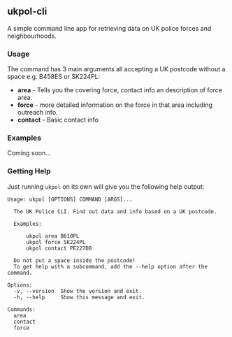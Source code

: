 ## ukpol-cli

A simple command line app for retrieving data on UK police forces and neighbourhoods.

### Usage

The command has 3 main arguments all accepting a UK postcode without a space e.g. B458ES or SK224PL:
* **area** - Tells you the covering force, contact info an description of force area.
* **force** - more detailed information on the force in that area including outreach info.
* **contact** - Basic contact info

### Examples

Coming soon...


### Getting Help
Just running ```ukpol``` on its own will give you the following help output:

```
Usage: ukpol [OPTIONS] COMMAND [ARGS]...

  The UK Police CLI. Find out data and info based on a UK postcode.

  Examples:

      ukpol area B610PL
      ukpol force SK224PL
      ukpol contact PE227DB

  Do not put a space inside the postcode!
  To get help with a subcommand, add the --help option after the command.

Options:
  -v, --version  Show the version and exit.
  -h, --help     Show this message and exit.

Commands:
  area
  contact
  force
```